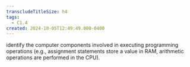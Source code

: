 ```yaml
---
transcludeTitleSize: h4
tags:
  - C1.4
created: 2024-10-05T12:49:49.000-0400
---
```

identify the computer components involved in executing programming operations (e.g., assignment statements store a value in RAM, arithmetic operations are performed in the CPU).